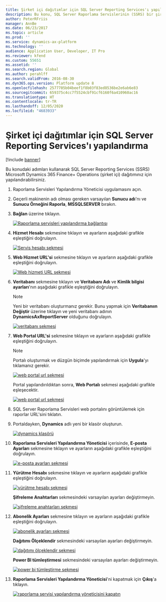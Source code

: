 ```yaml
---
title: Şirket içi dağıtımlar için SQL Server Reporting Services'ı yapılandırma
description: Bu konu, SQL Server Raporlama Servislerinin (SSRS) bir şirket içi dağıtım için yapılandırılması hakkında bilgi sağlar.
author: PeterRFriis
manager: AnnBe
ms.date: 06/23/2017
ms.topic: article
ms.prod: ''
ms.service: dynamics-ax-platform
ms.technology: ''
audience: Application User, Developer, IT Pro
ms.reviewer: kfend
ms.custom: 55651
ms.assetid: ''
ms.search.region: Global
ms.author: perahlff
ms.search.validFrom: 2016-08-30
ms.dyn365.ops.version: Platform update 8
ms.openlocfilehash: 2577705b04beef1f8b03f83ed8536be2e6ab6e83
ms.sourcegitcommit: 659375c4cc7f5524cbf91cf6160f6a410960ac16
ms.translationtype: HT
ms.contentlocale: tr-TR
ms.lasthandoff: 12/05/2020
ms.locfileid: "4683933"
---
```

# <a name="configure-sql-server-reporting-services-for-on-premises-deployments"></a>Şirket içi dağıtımlar için SQL Server Reporting Services'ı yapılandırma

[!include [banner](../includes/banner.md)]

Bu konudaki adımları kullanarak SQL Server Reporting Services (SSRS) Microsoft Dynamics 365 Finance+ Operations (şirket içi) dağıtımınız için yapılandırabilirsiniz.

1. Raporlama Servisleri Yapılandırma Yöneticisi uygulamasını açın.
2. Geçerli makinenin adı olması gereken varsayılan **Sunucu adı**'nı ve **Sunucu Örneğini Raporla**, **MSSQLSERVER** bırakın.
3. **Bağlan** üzerine tıklayın.

    [![Raporlama servisleri yapılandırma bağlantısı](./media/ssrs-config-manager-01.png)](./media/ssrs-config-manager-01.png)

4. **Hizmet Hesabı** sekmesine tıklayın ve ayarların aşağıdaki grafikle eşleştiğini doğrulayın.

    [![Servis hesabı sekmesi](./media/ssrs-config-manager-02.png)](./media/ssrs-config-manager-02.png)

5. **Web Hizmet URL'si** sekmesine tıklayın ve ayarların aşağıdaki grafikle eşleştiğini doğrulayın.

    [![Web hizmeti URL sekmesi](./media/ssrs-config-manager-03.png)](./media/ssrs-config-manager-03.png)

6. **Veritabanı** sekmesine tıklayın ve **Veritabanı Adı** ve **Kimlik bilgisi ayarları**'nın aşağıdaki grafikle eşleştiğini doğrulayın.

    > [!NOTE]
    > Yeni bir veritabanı oluşturmanız gerekir. Bunu yapmak için **Veritabanıın Değiştir** üzerine tıklayın ve yeni veritabanı adının **DynamicsAxReportServer** olduğunu doğrulayın.

    [![veritabanı sekmesi](./media/ssrs-config-manager-04.png)](./media/ssrs-config-manager-04.png)

7. **Web Portal URL'si** sekmesine tıklayın ve ayarların aşağıdaki grafikle eşleştiğini doğrulayın.

    > [!NOTE]
    > Portalı oluşturmak ve düzgün biçimde yapılandırmak için **Uygula**'yı tıklamanız gerekir.

    [![web portal url sekmesi](./media/ssrs-config-manager-05.png)](./media/ssrs-config-manager-05.png)

    Portal yapılandırıldıktan sonra, **Web Portalı** sekmesi aşağıdaki grafikle eşleşecektir.

    [![web portal url sekmesi](./media/ssrs-config-manager-06.png)](./media/ssrs-config-manager-06.png)

8. SQL Server Raporlama Servisleri web portalını görüntülemek için raporlar URL'sini tıklatın.
9. Portaldayken, **Dynamics** adlı yeni bir klasör oluşturun.

    [![dynamics klasörü](./media/ssrs-config-manager-07.png)](./media/ssrs-config-manager-07.png)

10. **Raporlama Servisleri Yapılandırma Yöneticisi** içerisinde, **E-posta Ayarları** sekmesine tıklayın ve ayarların aşağıdaki grafikle eşleştiğini doğrulayın.

    [![e-posta ayarları sekmesi](./media/ssrs-config-manager-08.png)](./media/ssrs-config-manager-08.png)

11. **Yürütme Hesabı** sekmesine tıklayın ve ayarların aşağıdaki grafikle eşleştiğini doğrulayın.

    [![yürütme hesabı sekmesi](./media/ssrs-config-manager-09.png)](./media/ssrs-config-manager-09.png)

    **Şifreleme Anahtarları** sekmesindeki varsayılan ayarları değiştirmeyin.

    [![şifreleme anahtarları sekmesi](./media/ssrs-config-manager-10.png)](./media/ssrs-config-manager-10.png)

12. **Abonelik Ayarları** sekmesine tıklayın ve ayarların aşağıdaki grafikle eşleştiğini doğrulayın.

    [![abonelik ayarları sekmesi](./media/ssrs-config-manager-11.png)](./media/ssrs-config-manager-11.png)

    **Dağıtımı Ölçeklendir** sekmesindeki varsayılan ayarları değiştirmeyin.

    [![dağıtımı ölçeklendir sekmesi](./media/ssrs-config-manager-12.png)](./media/ssrs-config-manager-12.png)

    **Power BI tümleştirmesi** sekmesindeki varsayılan ayarları değiştirmeyin.

    [![power bi tümleştirme sekmesi](./media/ssrs-config-manager-13.png)](./media/ssrs-config-manager-13.png)

13. **Raporlama Servisleri Yapılandırma Yöneticisi**'ni kapatmak için **Çıkış**'a tıklayın.

    [![raporlama servisi yapılandırma yöneticisini kapatın](./media/ssrs-config-manager-14.png)](./media/ssrs-config-manager-14.png)
